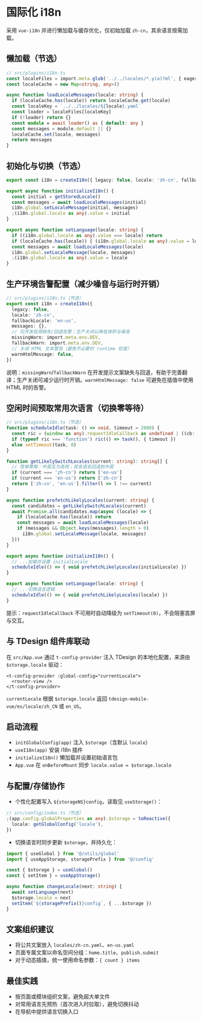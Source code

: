 # 国际化 i18n

采用 `vue-i18n` 并进行懒加载与缓存优化，仅初始加载 `zh-cn`，其余语言按需加载。

## 懒加载（节选）

```ts
// src/plugins/i18n.ts
const localeFiles = import.meta.glob('../../locales/*.y(a)?ml', { eager: false })
const localeCache = new Map<string, any>()

async function loadLocaleMessages(locale: string) {
  if (localeCache.has(locale)) return localeCache.get(locale)
  const localeKey = `../../locales/${locale}.yaml`
  const loader = localeFiles[localeKey]
  if (!loader) return {}
  const module = await loader() as { default: any }
  const messages = module.default || {}
  localeCache.set(locale, messages)
  return messages
}
```

## 初始化与切换（节选）

```ts
export const i18n = createI18n({ legacy: false, locale: 'zh-cn', fallbackLocale: 'en-us', messages: {} })

export async function initializeI18n() {
  const initial = getStoredLocale()
  const messages = await loadLocaleMessages(initial)
  i18n.global.setLocaleMessage(initial, messages)
  ;(i18n.global.locale as any).value = initial
}

export async function setLanguage(locale: string) {
  if ((i18n.global.locale as any).value === locale) return
  if (localeCache.has(locale)) { (i18n.global.locale as any).value = locale; return }
  const messages = await loadLocaleMessages(locale)
  i18n.global.setLocaleMessage(locale, messages)
  ;(i18n.global.locale as any).value = locale
}
```

## 生产环境告警配置（减少噪音与运行时开销）

```ts
// src/plugins/i18n.ts（节选）
export const i18n = createI18n({
  legacy: false,
  locale: 'zh-cn',
  fallbackLocale: 'en-us',
  messages: {},
  // 仅开发启用缺失/回退告警；生产关闭以降低体积与噪音
  missingWarn: import.meta.env.DEV,
  fallbackWarn: import.meta.env.DEV,
  // 关闭 HTML 文本警告（避免不必要的 runtime 检查）
  warnHtmlMessage: false,
})
```

说明：`missingWarn`/`fallbackWarn` 在开发提示文案缺失与回退，有助于完善翻译；生产关闭可减少运行时开销。`warnHtmlMessage: false` 可避免在插值中使用 HTML 时的告警。

## 空闲时间预取常用次语言（切换零等待）

```ts
// src/plugins/i18n.ts（节选）
function scheduleIdle(task: () => void, timeout = 2000) {
  const ric = (window as any).requestIdleCallback as undefined | ((cb: IdleRequestCallback, opts?: { timeout?: number }) => number)
  if (typeof ric === 'function') ric(() => task(), { timeout })
  else setTimeout(task, 0)
}

function getLikelySwitchLocales(current: string): string[] {
  // 简单策略：中英互为高频；其余语言回退到中英
  if (current === 'zh-cn') return ['en-us']
  if (current === 'en-us') return ['zh-cn']
  return ['zh-cn', 'en-us'].filter(l => l !== current)
}

async function prefetchLikelyLocales(current: string) {
  const candidates = getLikelySwitchLocales(current)
  await Promise.all(candidates.map(async (locale) => {
    if (localeCache.has(locale)) return
    const messages = await loadLocaleMessages(locale)
    if (messages && Object.keys(messages).length > 0)
      i18n.global.setLocaleMessage(locale, messages)
  }))
}

export async function initializeI18n() {
  // ...加载并设置 initialLocale
  scheduleIdle(() => { void prefetchLikelyLocales(initialLocale) })
}

export async function setLanguage(locale: string) {
  // ...切换语言逻辑
  scheduleIdle(() => { void prefetchLikelyLocales(locale) })
}
```

提示：`requestIdleCallback` 不可用时自动降级为 `setTimeout(0)`，不会阻塞首屏与交互。

## 与 TDesign 组件库联动

在 `src/App.vue` 通过 `t-config-provider` 注入 TDesign 的本地化配置，来源由 `$storage.locale` 驱动：

```vue
<t-config-provider :global-config="currentLocale">
  <router-view />
</t-config-provider>
```

`currentLocale` 根据 `$storage.locale` 返回 `tdesign-mobile-vue/es/locale/zh_CN` 或 `en_US`。

## 启动流程

- `initGlobalConfig(app)` 注入 `$storage`（含默认 `locale`）
- `useI18n(app)` 安装 i18n 插件
- `initializeI18n()` 懒加载并设置初始语言包
- `App.vue` 在 `onBeforeMount` 同步 `locale.value = $storage.locale`

## 与配置/存储协作

- 个性化配置写入 `${storageNS}config`，读取见 `useStorage()`：

```ts
// src/config/index.ts（节选）
;(app.config.globalProperties as any).$storage = toReactive({
  locale: getGlobalConfig('locale'),
})
```

- 切换语言时同步更新 `$storage`，并持久化：

```ts
import { useGlobal } from '@/utils/global'
import { useAppStorage, storagePrefix } from '@/config'

const { $storage } = useGlobal()
const { setItem } = useAppStorage()

async function changeLocale(next: string) {
  await setLanguage(next)
  $storage.locale = next
  setItem(`${storagePrefix()}config`, { ...$storage })
}
```

## 文案组织建议

- 将公共文案放入 `locales/zh-cn.yaml`、`en-us.yaml`
- 页面专属文案以命名空间分组：`home.title`、`publish.submit`
- 对于动态插值，统一使用命名参数：`{ count } items`

## 最佳实践

- 按页面或模块组织文案，避免超大单文件
- 对常用语言先预热（首次进入时拉取），避免切换抖动
- 在导航中提供语言切换入口